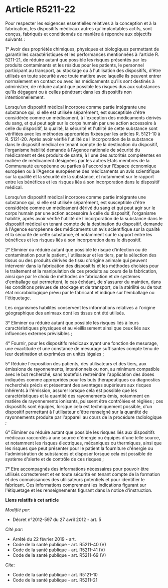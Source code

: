 # Article R5211-22

Pour respecter les exigences essentielles relatives à la conception et à la fabrication, les dispositifs médicaux autres
qu'implantables actifs, sont conçus, fabriqués et conditionnés de manière à répondre aux objectifs suivants : 

1° Avoir des propriétés chimiques, physiques et biologiques permettant de garantir les caractéristiques et les performances
mentionnées à l'article R. 5211-21, de réduire autant que possible les risques présentés par les produits contaminants et les
résidus pour les patients, le personnel participant au transport, au stockage ou à l'utilisation des dispositifs, d'être
utilisés en toute sécurité avec toute matière avec laquelle ils peuvent entrer normalement en contact ou avec les médicaments
qu'ils sont destinés à administrer, de réduire autant que possible les risques dus aux substances qu'ils dégagent ou à celles
pénétrant dans les dispositifs non intentionnellement. 

Lorsqu'un dispositif médical incorpore comme partie intégrante une substance qui, si elle est utilisée séparément, est
susceptible d'être considérée comme un médicament, à l'exception des médicaments dérivés du sang, et qui peut agir sur le
corps humain par une action accessoire à celle du dispositif, la qualité, la sécurité et l'utilité de cette substance sont
vérifiées avec les méthodes appropriées fixées par les articles R. 5121-10 à R. 5121-20. Après avoir vérifié l'utilité de
l'incorporation de la substance dans le dispositif médical en tenant compte de la destination du dispositif, l'organisme
habilité demande à l'Agence nationale de sécurité du médicament et des produits de santé, à l'une des autorités compétentes
en matière de médicament désignées par les autres Etats membres de la Communauté européenne ou parties à l'accord sur
l'Espace économique européen ou à l'Agence européenne des médicaments un avis scientifique sur la qualité et la sécurité de
la substance, et notamment sur le rapport entre les bénéfices et les risques liés à son incorporation dans le dispositif
médical. 

Lorsqu'un dispositif médical incorpore comme partie intégrante une substance qui, si elle est utilisée séparément, est
susceptible d'être considérée comme un médicament dérivé du sang et qui peut agir sur le corps humain par une action
accessoire à celle du dispositif, l'organisme habilité, après avoir vérifié l'utilité de l'incorporation de la substance dans
le dispositif médical en tenant compte de la destination du dispositif, demande à l'Agence européenne des médicaments un avis
scientifique sur la qualité et la sécurité de cette substance, et notamment sur le rapport entre les bénéfices et les risques
liés à son incorporation dans le dispositif. 

2° Eliminer ou réduire autant que possible le risque d'infection ou de contamination pour le patient, l'utilisateur et les
tiers, par la sélection des tissus ou des produits dérivés de tissu d'origine animale qui peuvent intervenir dans la
fabrication des dispositifs et les méthodes choisies pour le traitement et la manipulation de ces produits au cours de la
fabrication, ainsi que par le choix de méthodes de fabrication et de systèmes d'emballage qui permettent, le cas échéant, de
s'assurer du maintien, dans les conditions prévues de stockage et de transport, de la stérilité ou de tout état
microbiologique prévu par le fabricant et indiqué sur l'emballage ou l'étiquetage. 

Les organismes habilités conservent les informations relatives à l'origine géographique des animaux dont les tissus ont été
utilisés. 

3° Eliminer ou réduire autant que possible les risques liés à leurs caractéristiques physiques et au vieillissement ainsi que
ceux liés aux influences externes prévisibles ; 

4° Fournir, pour les dispositifs médicaux ayant une fonction de mesurage, une exactitude et une constance de mesurage
suffisantes compte tenu de leur destination et exprimées en unités légales ; 

5° Réduire l'exposition des patients, des utilisateurs et des tiers, aux émissions de rayonnements, intentionnels ou non, au
minimum compatible avec le but recherché, sans toutefois restreindre l'application des doses indiquées comme appropriées pour
les buts thérapeutiques ou diagnostics recherchés précis et présentant des avantages supérieurs aux risques inhérents à
l'émission, assurer lorsque cela est possible que les caractéristiques et la quantité des rayonnements émis, notamment en
matière de rayonnements ionisants, puissent être contrôlées et réglées ; ces dispositifs sont équipés, lorsque cela est
techniquement possible, d'un dispositif permettant à l'utilisateur d'être renseigné sur la quantité de rayonnements produite
par l'appareil au cours de la procédure radiologique ; 

6° Eliminer ou réduire autant que possible les risques liés aux dispositifs médicaux raccordés à une source d'énergie ou
équipés d'une telle source, et notamment les risques électriques, mécaniques ou thermiques, ainsi que les risques que peut
présenter pour le patient la fourniture d'énergie ou l'administration de substances et disposer lorsque cela est possible de
système d'alerte et de contrôle de ces risques ; 

7° Etre accompagnés des informations nécessaires pour pouvoir être utilisés correctement et en toute sécurité en tenant
compte de la formation et des connaissances des utilisateurs potentiels et pour identifier le fabricant. Ces informations
comprennent les indications figurant sur l'étiquetage et les renseignements figurant dans la notice d'instruction.

**Liens relatifs à cet article**

_Modifié par_:

  - Décret n°2012-597 du 27 avril 2012 - art. 5

_Cité par_:

  - Arrêté du 22 février 2019 - art.
  - Code de la santé publique - art. R5211-40 (V)
  - Code de la santé publique - art. R5211-41 (V)
  - Code de la santé publique - art. R5211-69 (V)

_Cite_:

  - Code de la santé publique - art. R5121-10
  - Code de la santé publique - art. R5211-21
